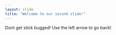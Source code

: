 ```yaml
---
layout: slide
title: "Welcome to our second slide!"
---
```

Dont get stick bugged!
Use the left arrow to go back!
